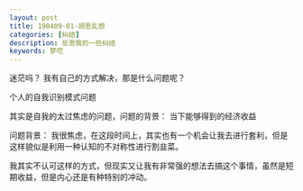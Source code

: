 ```yaml
---
layout: post
title: 190409-01-胡思乱想
categories: [纠结]
description: 反思我的一些纠结
keywords: 梦呓
---
```

迷茫吗？
我有自己的方式解决，那是什么问题呢？

个人的自我识别模式问题


其实是自我的太过焦虑的问题，问题的背景：
当下能够得到的经济收益

问题背景：
我很焦虑，在这段时间上，其实也有一个机会让我去进行套利，但是这样貌似是利用一种认知的不对称性进行割韭菜。

我其实不认可这样的方式，但现实又让我有非常强的想法去搞这个事情，虽然是短期收益，但是内心还是有种特别的冲动。
